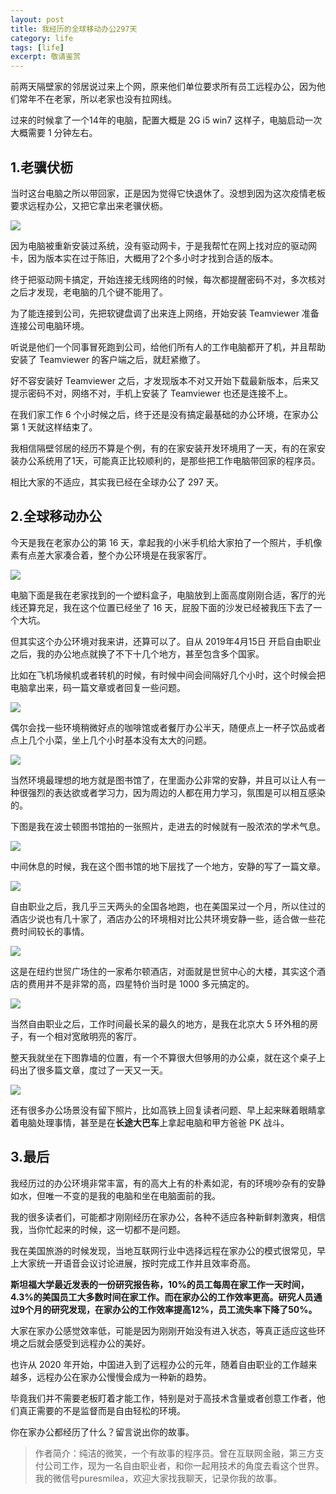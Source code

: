 ```yaml
---
layout: post
title: 我经历的全球移动办公297天
category: life
tags: [life]
excerpt: 敬请鉴赏
---
```


前两天隔壁家的邻居说过来上个网，原来他们单位要求所有员工远程办公，因为他们常年不在老家，所以老家也没有拉网线。

过来的时候拿了一个14年的电脑，配置大概是 2G i5  win7 这样子，电脑启动一次大概需要 1 分钟左右。

## 1.老骥伏枥

当时这台电脑之所以带回家，正是因为觉得它快退休了。没想到因为这次疫情老板要求远程办公，又把它拿出来老骥伏枥。

![](http://favorites.ren/assets/images/2020/it/telework01.jpeg)

因为电脑被重新安装过系统，没有驱动网卡，于是我帮忙在网上找对应的驱动网卡，因为版本实在过于陈旧，大概用了2个多小时才找到合适的版本。

终于把驱动网卡搞定，开始连接无线网络的时候，每次都提醒密码不对，多次核对之后才发现，老电脑的几个键不能用了。

为了能连接到公司，先把软键盘调了出来连上网络，开始安装 Teamviewer 准备连接公司电脑环境。

听说是他们一个同事冒死跑到公司，给他们所有人的工作电脑都开了机，并且帮助安装了 Teamviewer 的客户端之后，就赶紧撤了。

好不容安装好 Teamviewer  之后，才发现版本不对又开始下载最新版本，后来又提示密码不对，网络不对，手机上安装了 Teamviewer 也还是连接不上。

在我们家工作 6 个小时候之后，终于还是没有搞定最基础的办公环境，在家办公第 1 天就这样结束了。

我相信隔壁邻居的经历不算是个例，有的在家安装开发环境用了一天，有的在家安装办公系统用了1天，可能真正比较顺利的，是那些把工作电脑带回家的程序员。

相比大家的不适应，其实我已经在全球办公了 297 天。

## 2.全球移动办公

今天是我在老家办公的第 16 天，拿起我的小米手机给大家拍了一个照片，手机像素有点差大家凑合着，整个办公环境是在我家客厅。

![](http://favorites.ren/assets/images/2020/it/telework02.jpeg)

电脑下面是我在老家找到的一个塑料盒子，电脑放到上面高度刚刚合适，客厅的光线还算充足，我在这个位置已经坐了 16 天，屁股下面的沙发已经被我压下去了一个大坑。

但其实这个办公环境对我来讲，还算可以了。自从 2019年4月15日 
开启自由职业之后，我的办公地点就换了不下十几个地方，甚至包含多个国家。

比如在飞机场候机或者转机的时候，有时候中间会间隔好几个小时，这个时候会把电脑拿出来，码一篇文章或者回复一些问题。

![](http://favorites.ren/assets/images/2020/it/telework03.jpeg)

偶尔会找一些环境稍微好点的咖啡馆或者餐厅办公半天，随便点上一杯子饮品或者点上几个小菜，坐上几个小时基本没有太大的问题。

![](http://favorites.ren/assets/images/2020/it/telework04.jpeg)

当然环境最理想的地方就是图书馆了，在里面办公非常的安静，并且可以让人有一种很强烈的表达欲或者学习力，因为周边的人都在用力学习，氛围是可以相互感染的。

下图是我在波士顿图书馆拍的一张照片，走进去的时候就有一股浓浓的学术气息。

![](http://favorites.ren/assets/images/2020/it/telework05.jpeg)

中间休息的时候，我在这个图书馆的地下层找了一个地方，安静的写了一篇文章。

![](http://favorites.ren/assets/images/2020/it/telework06.jpeg)

自由职业之后，我几乎三天两头的全国各地跑，也在美国呆过一个月，所以住过的酒店少说也有几十家了，酒店办公的环境相对比公共环境安静一些，适合做一些花费时间较长的事情。

![](http://favorites.ren/assets/images/2020/it/telework07.jpeg)

这是在纽约世贸广场住的一家希尔顿酒店，对面就是世贸中心的大楼，其实这个酒店的费用并不是非常的高，四星特价当时是 1000 多元搞定的。

![](http://favorites.ren/assets/images/2020/it/telework08.jpeg)

当然自由职业之后，工作时间最长呆的最久的地方，是我在北京大 5 环外租的房子，有一个相对宽敞明亮的客厅。

整天我就坐在下图靠墙的位置，有一个不算很大但够用的办公桌，就在这个桌子上码出了很多篇文章，度过了一天又一天。

![](http://favorites.ren/assets/images/2020/it/telework09.jpeg)

还有很多办公场景没有留下照片，比如高铁上回复读者问题、早上起来眯着眼睛拿着电脑处理事情，甚至是在**长途大巴车**上拿起电脑和甲方爸爸 PK 战斗。

## 3.最后

我经历过的办公环境非常丰富，有的高大上有的朴素如泥，有的环境吵杂有的安静如水，但唯一不变的是我的电脑和坐在电脑面前的我。

我的很多读者们，可能都才刚刚经历在家办公，各种不适应各种新鲜刺激爽，相信我，当你忙起来的时候，这一切都不是问题。

我在美国旅游的时候发现，当地互联网行业中选择远程在家办公的模式很常见，早上大家统一开语音会议讨论进展，按时完成工作并且效率奇高。

**斯坦福大学最近发表的一份研究报告称，10%的员工每周在家工作一天时间，4.3%的美国员工大多数时间在家工作。而在家办公的工作效率更高。研究人员通过9个月的研究发现，在家办公的工作效率提高12%，员工流失率下降了50%。**

大家在家办公感觉效率低，可能是因为刚刚开始没有进入状态，等真正适应这些环境之后就会感受到远程办公的美好。

也许从 2020 年开始，中国进入到了远程办公的元年，随着自由职业的工作越来越多，远程办公在家办公慢慢会成为一种新的趋势。

毕竟我们并不需要老板盯着才能工作，特别是对于高技术含量或者创意工作者，他们真正需要的不是监督而是自由轻松的环境。

你在家办公都经历了什么？留言说出你的故事。

>作者简介：纯洁的微笑，一个有故事的程序员。曾在互联网金融，第三方支付公司工作，现为一名自由职业者，和你一起用技术的角度去看这个世界。我的微信号puresmilea，欢迎大家找我聊天，记录你我的故事。
